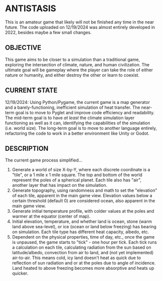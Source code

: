 # ANTISTASIS
This is an amateur game that likely will not be finished any time in the near future.
The code uploaded on 12/19/2024 was almost entirely developed in 2022, besides maybe a few small changes.

## OBJECTIVE
This game aims to be closer to a simulation than a traditional game, exploring the intersection of climate, nature, and human civilization.
The ultimate goal will be gameplay where the player can take the role of either nature or humanity, and either destroy the other or learn to coexist.

## CURRENT STATE
12/19/2024:
Using Python/Pygame, the current game is a map generator and a barely-functioning, inefficient simulation of heat transfer.
The near-term goal is to move to Pyglet and improve code efficiency and readability. 
The mid-term goal is to have *at least* the climate simulation layer functioning as well as it can, identifying the capabilities of the simulation (i.e. world size).
The long-term goal is to move to another language entirely, refactoring the code to work in a better environment like Unity or Godot.

## DESCRIPTION
The current game process simplified...
1. Generate a world of size X-by-Y, where each discrete coordinate is a "tile", or a 1 mile x 1 mile square.
   The top and bottom of the world represent the poles of a spherical planet. Each tile also has "air", another layer that has impact on the simulation.
3. Generate topography, using randomness and math to set the "elevation" of each tile, apparent in the main game view.
   Elevation values below a certain threshold (default 0) are considered ocean, also apparent in the main game view.
4. Generate initial temperature profile, with colder values at the poles and warmer at the equator (center of map).
5. Initial elevation, temperature, and whether land is ocean, stone (warm land above sea-level), or ice (ocean or land below freezing) has bearing on simulation.
   Each tile type has different heat capacity, albedo, etc.
6. Dependent on the physical properties, time of day, etc., once the game is unpaused, the game starts to "tick" - one hour per tick.
   Each tick runs a calculation on each tile, calculating radiation from the sun based on latitude/albedo, convection from air to land, and (not yet implemented) air-to-air.
   This means cold, icy land doesn't heat as quick due to reflection of sun radiation and or at the poles due to angle of incidence.
   Land heated to above freezing becomes more absorptive and heats up quicker.
